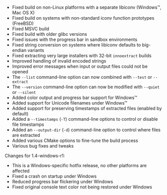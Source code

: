 * Fixed build on non-Linux platforms with a separate libiconv (Windows™, Mac OS X)
* Fixed build on systems with non-standard iconv function prototypes (FreeBSD)
* Fixed MSVC build
* Fixed build with older glibc versions
* Fixed issues with the progress bar in sandbox environments
* Fixed string conversion on systems where libiconv defaults to big-endian variants
* Fixed extracting very large installers with 32-bit `innoextract` builds
* Improved handling of invalid encoded strings
* Improved error messages when input or output files could not be opened
* The `--list` command-line option can now combined with `--test` or `--extract`
* The `--version` command-line option can now be modified with `--quiet` or `--silent`
* Added color output and progress bar support for Windows™
* Added support for Unicode filenames under Windows™
* Added support for preserving timestamps of extracted files (enabled by default)
* Added a `--timestamps` (`-T`) command-line options to control or disable file timestamps
* Added an `--output-dir` (`-d`) command-line option to control where files are extracted
* Added various CMake options to fine-tune the build process
* Various bug fixes and tweaks

Changes for 1.4-windows-r1:

* This is a Windows-specific hotfix release, no other platforms are affected
* Fixed a crash on startup under Windows
* Reduced progress bar flickering under Windows
* Fixed original console text color not being restored under Windows
